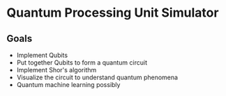 # Quantum Processing Unit Simulator

## Goals
- Implement Qubits
- Put together Qubits to form a quantum circuit
- Implement Shor's algorithm
- Visualize the circuit to understand quantum phenomena
- Quantum machine learning possibly
